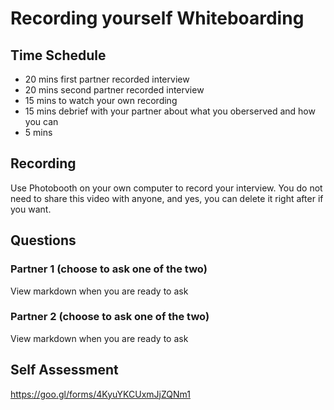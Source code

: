 # Recording yourself Whiteboarding

## Time Schedule
- 20 mins first partner recorded interview
- 20 mins second partner recorded interview 
- 15 mins to watch your own recording
- 15 mins debrief with your partner about what you oberserved and how you can 
- 5 mins  

## Recording
Use Photobooth on your own computer to record your interview. You do not need to share this video with anyone, and yes, you can delete it right after if you want.

## Questions

### Partner 1 (choose to ask one of the two)
View markdown when you are ready to ask
<!--
1. Find the 10 most popular words (popularity is determined by how often they occur) in a text file (or long string of text).
2. Given two lists of unordered numbers, find the intersection of the two lists (the numbers that are in common).
-->

### Partner 2 (choose to ask one of the two)
View markdown when you are ready to ask
<!--
3. Given two strings, write a method to decide if one is a permutation of the other (different ordering of the same letters)?
4. Given any integer, print an English phrase that describes the integer (e.g. One Thousand Two Hundred Thirty Four).
-->

## Self Assessment
https://goo.gl/forms/4KyuYKCUxmJjZQNm1
